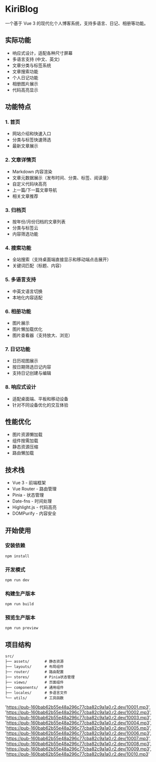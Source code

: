 # KiriBlog

一个基于 Vue 3 的现代化个人博客系统，支持多语言、日记、相册等功能。

## 实际功能

- 响应式设计，适配各种尺寸屏幕
- 多语言支持 (中文、英文)
- 文章分类与标签系统
- 文章搜索功能
- 个人日记功能
- 相册图片展示
- 代码高亮显示

## 功能特点

### 1. 首页

- 网站介绍和快速入口
- 分类与标签快速筛选
- 最新文章展示

### 2. 文章详情页

- Markdown 内容渲染
- 文章元数据展示（发布时间、分类、标签、阅读量）
- 自定义代码块高亮
- 上一篇/下一篇文章导航
- 相关文章推荐

### 3. 归档页

- 按年份/月份归档的文章列表
- 分类与标签云
- 内容筛选功能

### 4. 搜索功能

- 全站搜索（支持桌面端直接显示和移动端点击展开）
- 关键词匹配（标题、内容）

### 5. 多语言支持

- 中英文语言切换
- 本地化内容适配

### 6. 相册功能

- 图片展示
- 图片懒加载优化
- 图片查看器（支持放大、浏览）

### 7. 日记功能

- 日历视图展示
- 按日期筛选日记内容
- 支持日记创建与编辑

### 8. 响应式设计

- 适配桌面端、平板和移动设备
- 针对不同设备优化的交互体验

## 性能优化

- 图片资源懒加载
- 组件按需加载
- 静态资源压缩
- 路由懒加载

## 技术栈

- Vue 3 - 前端框架
- Vue Router - 路由管理
- Pinia - 状态管理
- Date-fns - 时间处理
- Highlight.js - 代码高亮
- DOMPurify - 内容安全

## 开始使用

### 安装依赖

```bash
npm install
```

### 开发模式

```bash
npm run dev
```

### 构建生产版本

```bash
npm run build
```

### 预览生产版本

```bash
npm run preview
```

## 项目结构

```
src/
├── assets/       # 静态资源
├── layouts/      # 布局组件
├── router/       # 路由配置
├── stores/       # Pinia状态管理
├── views/        # 页面组件
├── components/   # 通用组件
├── locales/      # 多语言文件
└── utils/        # 工具函数
```


  'https://pub-160bab62b55e48a296c77cba82c9a1a0.r2.dev/10001.mp3',
  'https://pub-160bab62b55e48a296c77cba82c9a1a0.r2.dev/10002.mp3',
  'https://pub-160bab62b55e48a296c77cba82c9a1a0.r2.dev/10003.mp3',
  'https://pub-160bab62b55e48a296c77cba82c9a1a0.r2.dev/10004.mp3',
  'https://pub-160bab62b55e48a296c77cba82c9a1a0.r2.dev/10005.mp3',
  'https://pub-160bab62b55e48a296c77cba82c9a1a0.r2.dev/10006.mp3',
  'https://pub-160bab62b55e48a296c77cba82c9a1a0.r2.dev/10007.mp3',
  'https://pub-160bab62b55e48a296c77cba82c9a1a0.r2.dev/10008.mp3',
  'https://pub-160bab62b55e48a296c77cba82c9a1a0.r2.dev/10009.mp3',
  'https://pub-160bab62b55e48a296c77cba82c9a1a0.r2.dev/10010.mp3'